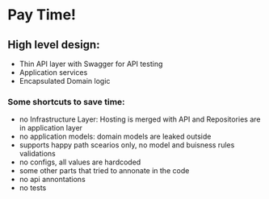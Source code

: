 # Pay Time!

## High level design:
- Thin API layer with Swagger for API testing
- Application services
- Encapsulated Domain logic

### Some shortcuts to save time:
- no Infrastructure Layer: Hosting is merged with API and Repositories are in application layer
- no application models: domain models are leaked outside
- supports happy path scearios only, no model and buisness rules validations
- no configs, all values are hardcoded
- some other parts that tried to annonate in the code
- no api annontations
- no tests
